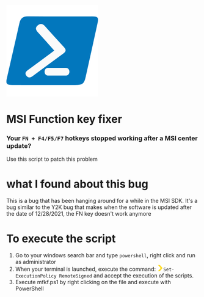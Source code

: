 ![pwsh](https://github.com/50bvd/mfkf/blob/main/icon/icons8-powershell-240.png)
# MSI Function key fixer
### Your `FN + F4/F5/F7` hotkeys stopped working after a MSI center update?
Use this script to patch this problem

# what I found about this bug
This is a bug that has been hanging around for a while in the MSI SDK. It's a bug similar to the Y2K bug that makes when the software is updated after the date of 12/28/2021, the FN key doesn't work anymore

# To execute the script
1. Go to your windows search bar and type `powershell`, right click and run as administrator
2. When your terminal is launched, execute the command: ![chevron](https://github.com/50bvd/mfkf/blob/main/icon/icons8-chevron-right-16.png)`Set-ExecutionPolicy RemoteSigned` and accept the execution of the scripts.
3. Execute mfkf.ps1 by right clicking on the file and execute with PowerShell
